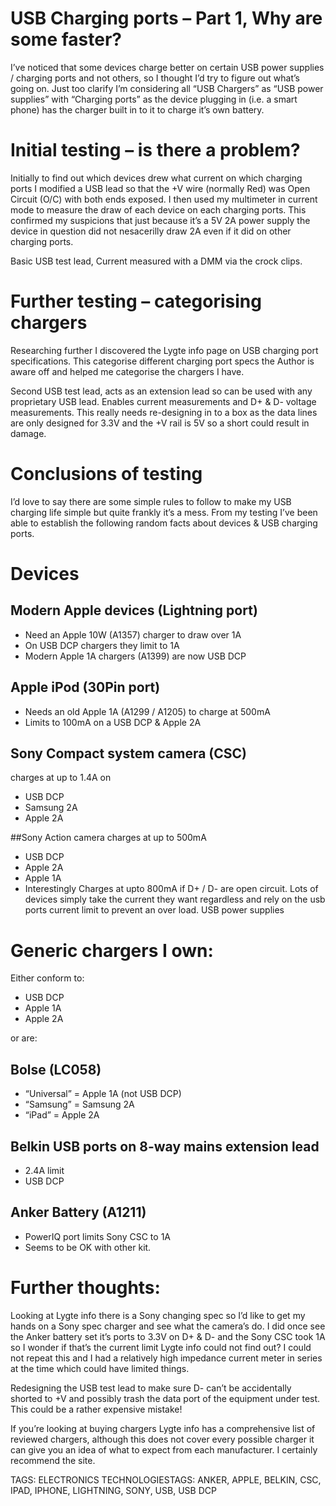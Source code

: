 USB Charging ports – Part 1, Why are some faster?
===
I’ve noticed that some devices charge better on certain USB power supplies / charging ports and not others, so I thought I’d try to figure out what’s going on. Just too clarify I’m considering all “USB Chargers” as “USB power supplies” with “Charging ports” as the device plugging in (i.e. a smart phone) has the charger built in to it to charge it’s own battery.

# Initial testing – is there a problem?
Initially to find out which devices drew what current on which charging ports I modified a USB lead so that the +V wire (normally Red) was Open Circuit (O/C) with both ends exposed. I then used my multimeter in current mode to measure the draw of each device on each charging ports. This confirmed my suspicions that just because it’s a 5V 2A power supply the device in question did not nesacerilly draw 2A even if it did on other charging ports.


Basic USB test lead, Current measured with a DMM via the crock clips.

# Further testing – categorising chargers
Researching further I discovered the Lygte info page on USB charging port specifications. This categorise different charging port specs the Author is aware off and helped me categorise the chargers I have.

Second USB test lead, acts as an extension lead so can be used with any proprietary USB lead. Enables current measurements and D+ & D- voltage measurements. This really needs re-designing in to a box as the data lines are only designed for 3.3V and the +V rail is 5V so a short could result in damage.

# Conclusions of testing
I’d love to say there are some simple rules to follow to make my USB charging life simple but quite frankly it’s a mess. From my testing I’ve been able to establish the following random facts about devices & USB charging ports.

# Devices

## Modern Apple devices (Lightning port)
* Need an Apple 10W (A1357) charger to draw over 1A
* On USB DCP chargers they limit to 1A
* Modern Apple 1A chargers (A1399) are now USB DCP

## Apple iPod (30Pin port)
* Needs an old Apple 1A (A1299 / A1205) to charge at 500mA
* Limits to 100mA on a USB DCP & Apple 2A

## Sony Compact system camera (CSC)
charges at up to 1.4A on 
* USB DCP
* Samsung 2A
* Apple 2A

##Sony Action camera
charges at up to 500mA
* USB DCP
* Apple 2A
* Apple 1A
* Interestingly Charges at upto 800mA if D+ / D- are open circuit.
Lots of devices simply take the current they want regardless and rely on the usb ports current limit to prevent an over load.
USB power supplies

# Generic chargers I own:
Either conform to:
* USB DCP
* Apple 1A
* Apple 2A

or are:

## Bolse (LC058)
* “Universal” = Apple 1A (not USB DCP)
* “Samsung” = Samsung 2A
* “iPad” = Apple 2A

## Belkin USB ports on 8-way mains extension lead
* 2.4A limit
* USB DCP

## Anker Battery (A1211)
* PowerIQ port limits Sony CSC to 1A
* Seems to be OK with other kit.

# Further thoughts:
Looking at Lygte info there is a Sony changing spec so I’d like to get my hands on a Sony spec charger and see what the camera’s do. I did once see the Anker battery set it’s ports to 3.3V on D+ & D- and the Sony CSC took 1A so I wonder if that’s the current limit Lygte info could not find out? I could not repeat this and I had a relatively high impedance current meter in series at the time which could have limited things.

Redesigning the USB test lead to make sure D- can’t be accidentally shorted to +V and possibly trash the data port of the equipment under test. This could be a rather expensive mistake!

If you’re looking at buying chargers Lygte info has a comprehensive list of reviewed chargers, although this does not cover every possible charger it can give you an idea of what to expect from each manufacturer. I certainly recommend the site.

TAGS: ELECTRONICS TECHNOLOGIESTAGS: ANKER, APPLE, BELKIN, CSC, IPAD, IPHONE, LIGHTNING, SONY, USB, USB DCP